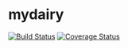 # mydairy
[![Build Status](https://travis-ci.org/amani1997/mydairy.svg?branch=master)](https://travis-ci.org/amani1997/mydairy)
[![Coverage Status](https://coveralls.io/repos/github/amani1997/mydairy/badge.svg?branch=master)](https://coveralls.io/github/amani1997/mydairy?branch=master)